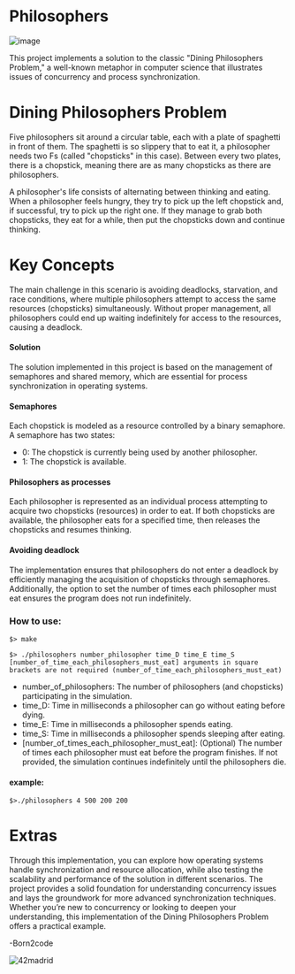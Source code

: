 # Philosophers

![image](https://github.com/user-attachments/assets/e9cec3d6-5d9f-4ad7-984a-ceb9316b178b)

This project implements a solution to the classic "Dining Philosophers Problem," a well-known metaphor in computer science that illustrates issues of concurrency and process synchronization.

# Dining Philosophers Problem

Five philosophers sit around a circular table, each with a plate of spaghetti in front of them. The spaghetti is so slippery that to eat it, a philosopher needs two Fs (called "chopsticks" in this case). Between every two plates, there is a chopstick, meaning there are as many chopsticks as there are philosophers.

A philosopher's life consists of alternating between thinking and eating. When a philosopher feels hungry, they try to pick up the left chopstick and, if successful, try to pick up the right one. If they manage to grab both chopsticks, they eat for a while, then put the chopsticks down and continue thinking.

# Key Concepts
The main challenge in this scenario is avoiding deadlocks, starvation, and race conditions, where multiple philosophers attempt to access the same resources (chopsticks) simultaneously. Without proper management, all philosophers could end up waiting indefinitely for access to the resources, causing a deadlock.

#### Solution
The solution implemented in this project is based on the management of semaphores and shared memory, which are essential for process synchronization in operating systems.

#### Semaphores
Each chopstick is modeled as a resource controlled by a binary semaphore. A semaphore has two states:

- 0: The chopstick is currently being used by another philosopher.
- 1: The chopstick is available.

#### Philosophers as processes
Each philosopher is represented as an individual process attempting to acquire two chopsticks (resources) in order to eat. If both chopsticks are available, the philosopher eats for a specified time, then releases the chopsticks and resumes thinking.

#### Avoiding deadlock
The implementation ensures that philosophers do not enter a deadlock by efficiently managing the acquisition of chopsticks through semaphores. Additionally, the option to set the number of times each philosopher must eat ensures the program does not run indefinitely.

### How to use: 
```
$> make 
```
```
$> ./philosophers number_philosopher time_D time_E time_S [number_of_time_each_philosophers_must_eat] arguments in square brackets are not required (number_of_time_each_philosophers_must_eat)
```
- number_of_philosophers: The number of philosophers (and chopsticks) participating in the simulation.
- time_D: Time in milliseconds a philosopher can go without eating before dying.
- time_E: Time in milliseconds a philosopher spends eating.
- time_S: Time in milliseconds a philosopher spends sleeping after eating.
- [number_of_times_each_philosopher_must_eat]: (Optional) The number of times each philosopher must eat before the program finishes. If not provided, the simulation continues indefinitely until the philosophers die.

#### example: 
```
$>./philosophers 4 500 200 200
```
# Extras
Through this implementation, you can explore how operating systems handle synchronization and resource allocation, while also testing the scalability and performance of the solution in different scenarios. The project provides a solid foundation for understanding concurrency issues and lays the groundwork for more advanced synchronization techniques. Whether you’re new to concurrency or looking to deepen your understanding, this implementation of the Dining Philosophers Problem offers a practical example.

-Born2code

![42madrid](https://github.com/ismaelucky342/Born2code/assets/153450550/3a377f34-9156-4eff-b04b-71c4b128523e)

